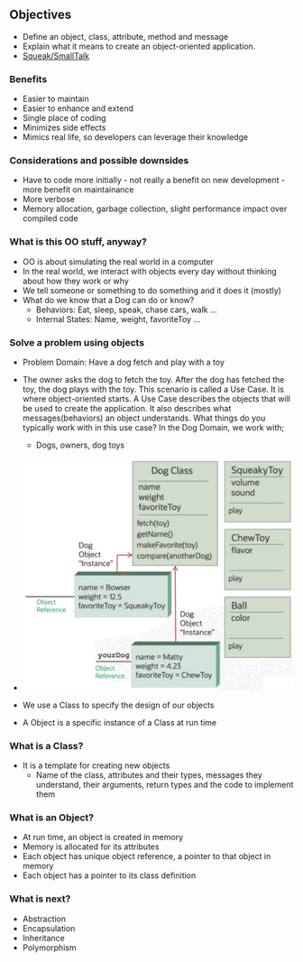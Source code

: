 ## Objectives

- Define an object, class, attribute, method and message
- Explain what it means to create an object-oriented application.
- [Squeak/SmallTalk](https://squeak.org/)

### Benefits 

- Easier to maintain
- Easier to enhance and extend
- Single place of coding
- Minimizes side effects
- Mimics real life, so developers can leverage their knowledge

### Considerations and possible downsides

- Have to code more initially - not really a benefit on new development - more benefit on maintainance
- More verbose
- Memory allocation, garbage collection, slight performance impact over compiled code

### What is this OO stuff, anyway?

- OO is about simulating the real world in a computer
- In the real world, we interact with objects every day without thinking about how they work or why 
- We tell someone or something to do something and it does it (mostly)
- What do we know that a Dog can do or know? 
    - Behaviors: Eat, sleep, speak, chase cars, walk ...
    - Internal States: Name, weight, favoriteToy ...

### Solve a problem using objects

- Problem Domain: Have a dog fetch and play with a toy
- The owner asks the dog to fetch the toy. After the dog has fetched the toy, the dog plays with the toy. This scenario is called a Use Case. It is where object-oriented starts. A Use Case describes the objects that will be used to create the application. It also describes what messages(behaviors) an object understands. What things do you typically work with in this use case? In the Dog Domain, we work with;
    - Dogs, owners, dog toys

- ![An example of object-oriented concept](object-oriented.png)
- We use a Class to specify the design of our objects
- A Object is a specific instance of a Class at run time

### What is a Class?

- It is a template for creating new objects
    - Name of the class, attributes and their types, messages they understand, their arguments, return types and the code to implement them

### What is an Object?

- At run time, an object is created in memory
- Memory is allocated for its attributes
- Each object has unique object reference, a pointer to that object in memory
- Each object has a pointer to its class definition

### What is next?

- Abstraction
- Encapsulation
- Inheritance 
- Polymorphism